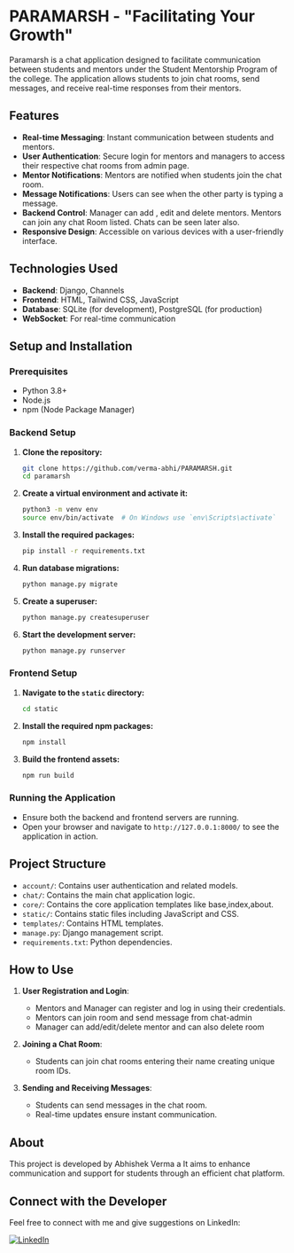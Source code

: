 # PARAMARSH - "Facilitating Your Growth"

Paramarsh is a chat application designed to facilitate communication between students and mentors under the Student Mentorship Program of the college. The application allows students to join chat rooms, send messages, and receive real-time responses from their mentors.

## Features

- **Real-time Messaging**: Instant communication between students and mentors.
- **User Authentication**: Secure login for mentors and managers to access their respective chat rooms from admin page.
- **Mentor Notifications**: Mentors are notified when students join the chat room.
- **Message Notifications**: Users can see when the other party is typing a message.
- **Backend Control**: Manager can add , edit and  delete mentors. Mentors can join any chat Room listed. Chats can be seen later also.
- **Responsive Design**: Accessible on various devices with a user-friendly interface.

## Technologies Used

- **Backend**: Django, Channels
- **Frontend**: HTML, Tailwind CSS, JavaScript
- **Database**: SQLite (for development), PostgreSQL (for production)
- **WebSocket**: For real-time communication

## Setup and Installation

### Prerequisites

- Python 3.8+
- Node.js
- npm (Node Package Manager)

### Backend Setup

1. **Clone the repository:**

    ```bash
    git clone https://github.com/verma-abhi/PARAMARSH.git
    cd paramarsh
    ```

2. **Create a virtual environment and activate it:**

    ```bash
    python3 -m venv env
    source env/bin/activate  # On Windows use `env\Scripts\activate`
    ```

3. **Install the required packages:**

    ```bash
    pip install -r requirements.txt
    ```

4. **Run database migrations:**

    ```bash
    python manage.py migrate
    ```

5. **Create a superuser:**

    ```bash
    python manage.py createsuperuser
    ```

6. **Start the development server:**

    ```bash
    python manage.py runserver
    ```

### Frontend Setup

1. **Navigate to the `static` directory:**

    ```bash
    cd static
    ```

2. **Install the required npm packages:**

    ```bash
    npm install
    ```

3. **Build the frontend assets:**

    ```bash
    npm run build
    ```

### Running the Application

- Ensure both the backend and frontend servers are running.
- Open your browser and navigate to `http://127.0.0.1:8000/` to see the application in action.

## Project Structure

- `account/`: Contains user authentication and related models.
- `chat/`: Contains the main chat application logic.
- `core/`: Contains the core application templates like base,index,about.
- `static/`: Contains static files including JavaScript and CSS.
- `templates/`: Contains HTML templates.
- `manage.py`: Django management script.
- `requirements.txt`: Python dependencies.

## How to Use

1. **User Registration and Login**:
   - Mentors and Manager can register and log in using their credentials.
   - Mentors can join room and send message from chat-admin 
   - Manager can add/edit/delete mentor and can also delete room

2. **Joining a Chat Room**:
   - Students can join chat rooms entering their name creating unique room IDs.

3. **Sending and Receiving Messages**:
   - Students can send messages in the chat room.
   - Real-time updates ensure instant communication.

## About

This project is developed by Abhishek Verma a It aims to enhance communication and support for students through an efficient chat platform. 

## Connect with the Developer

Feel free to connect with me and give suggestions on LinkedIn:

[![LinkedIn](https://img.shields.io/badge/LinkedIn-Abhishek%20Verma-blue?logo=linkedin)](https://www.linkedin.com/in/abhishekverma0313/)


